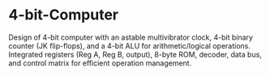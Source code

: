 # 4-bit-Computer
Design of 4-bit computer with an astable multivibrator clock, 4-bit binary counter (JK flip-flops), and a 4-bit ALU for arithmetic/logical operations. Integrated registers (Reg A, Reg B, output), 8-byte ROM, decoder, data bus, and control matrix for efficient operation management.

